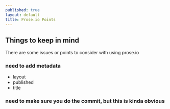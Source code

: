 ```yaml
---
published: true
layout: default
title: Prose.io Points
---
```



## Things to keep in mind

There are some issues or points to consider with using prose.io

### need to add metadata
- layout
- published
- title
### need to make sure you do the commit, but this is kinda obvious